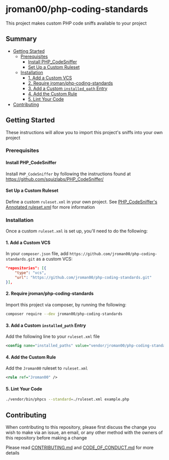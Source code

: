 <!-- omit in toc -->
# jroman00/php-coding-standards

This project makes custom PHP code sniffs available to your project

<!-- omit in toc -->
## Summary

- [Getting Started](#getting-started)
  - [Prerequisites](#prerequisites)
    - [Install PHP_CodeSniffer](#install-phpcodesniffer)
    - [Set Up a Custom Ruleset](#set-up-a-custom-ruleset)
  - [Installation](#installation)
    - [1. Add a Custom VCS](#1-add-a-custom-vcs)
    - [2. Require jroman/php-coding-standards](#2-require-jromanphp-coding-standards)
    - [3. Add a Custom `installed_path` Entry](#3-add-a-custom-installedpath-entry)
    - [4. Add the Custom Rule](#4-add-the-custom-rule)
    - [5. Lint Your Code](#5-lint-your-code)
- [Contributing](#contributing)

## Getting Started

These instructions will allow you to import this project's sniffs into your own project

### Prerequisites

#### Install PHP_CodeSniffer

Install `PHP_CodeSniffer` by following the instructions found at https://github.com/squizlabs/PHP_CodeSniffer/

#### Set Up a Custom Ruleset

Define a custom `ruleset.xml` in your own project. See [PHP_CodeSniffer's Annotated ruleset.xml](https://github.com/squizlabs/PHP_CodeSniffer/wiki/Annotated-ruleset.xml) for more information

### Installation

Once a custom `ruleset.xml` is set up, you'll need to do the following:

#### 1. Add a Custom VCS

In your `composer.json` file, add `https://github.com/jroman00/php-coding-standards.git` as a custom VCS:

```json
"repositories": [{
    "type": "vcs",
    "url": "https://github.com/jroman00/php-coding-standards.git"
}],
```

#### 2. Require jroman/php-coding-standards

Import this project via composer, by running the following:

```bash
composer require --dev jroman00/php-coding-standards
```

#### 3. Add a Custom `installed_path` Entry

Add the following line to your `ruleset.xml` file

```xml
<config name="installed_paths" value="vendor/jroman00/php-coding-standards" />
```

#### 4. Add the Custom Rule

Add the `Jroman00` ruleset to `ruleset.xml`

```xml
<rule ref="Jroman00" />
```

#### 5. Lint Your Code

```bash
./vendor/bin/phpcs --standard=./ruleset.xml example.php
```

## Contributing

When contributing to this repository, please first discuss the change you wish to make via an issue, an email, or any other method with the owners of this repository before making a change

Please read [CONTRIBUTING.md](./CONTRIBUTING.md) and [CODE_OF_CONDUCT.md](./CODE_OF_CONDUCT.md) for more details
